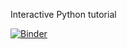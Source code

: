 Interactive Python tutorial

[![Binder](https://mybinder.org/badge_logo.svg)](https://mybinder.org/v2/gh/Erikmeier18/astrogym/towel?labpath=Python%20tutorial.ipynb)
